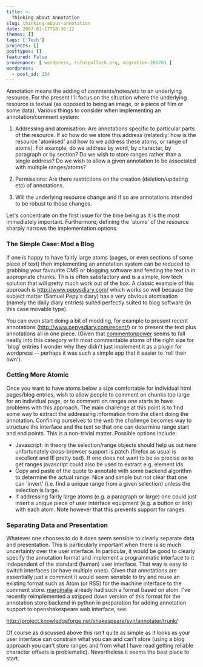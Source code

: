 ```yaml
---
title: >-
  Thinking about Annotation
slug: thinking-about-annotation
date: 2007-01-17T18:36:12
themes: []
tags: ['Tech']
projects: []
posttypes: []
featured: False
provenance: [ wordpress, rufuspollock.org, migration-201703 ]
wordpress:
  - post_id: 154
---
```


Annotation means the adding of comments/notes/etc to an underlying resource. For the present I'll focus on the situation where the underlying resource is textual (as opposed to being an image, or a piece of film or some data). Various things to consider when implementing an annotation/comment system:

1. Addressing and atomisation: Are annotations specific to particular parts of the resource. If so how do we store this address (relatedly: how is the resource 'atomised' and how to we address these atoms, or range of atoms). For example, do we address by word, by character, by paragraph or by section? Do we wish to store ranges rather than a single address? Do we wish to allow a given annotation to be associated with multiple ranges/atoms?

2. Permissions: Are there restrictions on the creation (deletion/updating etc) of annotations.

3. Will the underlying resource change and if so are annotations intended to be robust to those changes.

Let's concentrate on the first issue for the time being as it is the most immediately important. Furthermore, defining the 'atoms' of the resource sharply narrows the implementation options.

### The Simple Case: Mod a Blog

If one is happy to have fairly large atoms (pages, or even sections of some piece of text) then implementing an annotation system can be reduced to grabbing your favourite CMS or blogging software and feeding the text in in appropriate chunks. This is often satisfactory and is a simple, low tech solution that will pretty much work out of the box. A classic example of this approach is http://www.pepysdiary.com/ which works so well because the subject matter (Samuel Pepy's diary) has a very obvious atomisation (namely the daily diary entries) suited perfectly suited to blog software (in this case movable type).

You can even start doing a bit of modding, for example to present recent annotations (http://www.pepysdiary.com/recent/) or to present the text plus annotations all in one piece. (Given that [commentonpower][] seems to fall neatly into this category with most commentable atoms of the right size for 'blog' entries I wonder why they didn't just implement it as a plugin for wordpress -- perhaps it was such a simple app that it easier to 'roll their own').

[commentonpower]: http://www.commentonpower.org/

### Getting More Atomic

Once you want to have atoms below a size comfortable for individual html pages/blog entries, wish to allow people to comment on chunks too large for an individual page, or to comment on ranges one starts to have problems with this approach. The main challenge at this point is to find some way to extract the addressing information from the client doing the annotation. Confining ourselves to the web the challenge becomes way to structure the interface and the text so that one can determine range start and end points. This is a non-trivial matter. Possible options include:

  * Javascript: in theory the selection/range objects should help us out here unfortunately cross-browser support is patch (firefox as usual is excellent and IE pretty bad). If one does not want to be as precise as to get ranges javascript could also be used to extract e.g. element ids.
  * Copy and paste of the quote to annotate with some backend algorithm to determine the actual range. Nice and simple but not clear that one can 'invert' (i.e. find a unique range from a given selection) unless the selection is large.
  * If addressing fairly large atoms (e.g. a paragraph or large) one could just insert a unique piece of user interface equipment (e.g. a button or link) with each atom. Note however that this prevents support for ranges.

### Separating Data and Presentation

Whatever one chooses to do it does seem sensible to clearly separate data and presentation. This is particularly important when there is so much uncertainty over the user interface. In particular, it would be good to clearly specify the annotation format and implement a programmatic interface to it independent of the standard (human) user interface. That way is easy to switch interfaces (or have multiple ones). Given that annotations are essentially just a comment it would seem sensible to try and reuse an existing format such as Atom (or RSS) for the machine interface to the comment store. [marginalia] already had such a format based on atom. I've recently reimplemented a stripped down version of this format for the annotation store backend in python in preparation for adding annotation support to openshakespeare web interface, see:

  http://project.knowledgeforge.net/shakespeare/svn/annotater/trunk/

[marginalia]: http://webmarginalia.net/
[openshakespeare]: http://demo.openshakespeare.org/

Of course as discussed above this isn't quite as simple as it looks as your user interface can constrain what you can and can't store (using a blog approach you can't store ranges and from what I have read getting reliable character offsets is problematic). Nevertheless it seems the best place to start.



